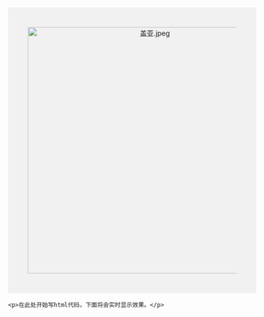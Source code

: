 <!DOCTYPE html>
<html lang="zh-CN">
  <head>
    <meta charset="utf-8">
    <meta name="viewport" content="width=device-width, initial-scale=1" />
    <title>康文昌的在线HTML 教学小工具</title>
    <style>  
      body {
        margin: 0;
      }
    </style>
  </head>
  <body>
<div style="
  background-color:#f1f1f1;
  text-align:center;
  padding:40px;
  ">
   <img src="https://i.imgs.ovh/2025/04/05/OD74Y.jpeg" alt="盖亚.jpeg" width="500px" height="500px"border="0"> </img> 
</div>
    
    <p>在此处开始写html代码，下面将会实时显示效果。</p>
  </body>
</html>
